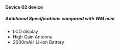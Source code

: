 #### Device 02 device 

##### Additional Specifications compared with WM mini 
- LCD display
- High Gain Antenna
- 2000mAH Li-ion Battery

